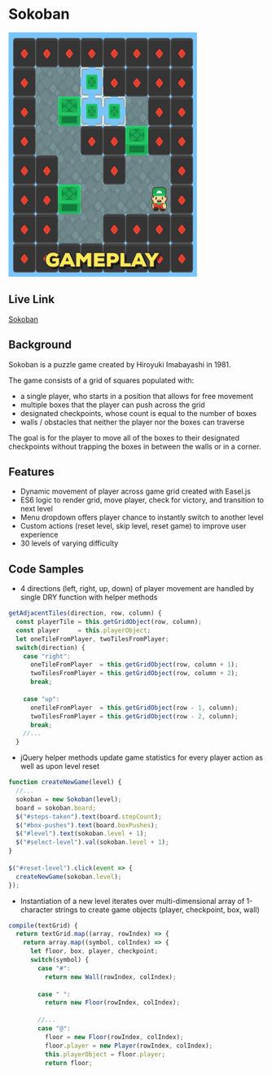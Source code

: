# Sokoban

![Sokoban Gameplay](./screenshots/gameplay.gif)

## Live Link

[Sokoban](https://paskhaver.github.io/sokoban/)

## Background

Sokoban is a puzzle game created by Hiroyuki Imabayashi
in 1981.

The game consists of a grid of squares populated with:

- a single player, who starts in a position that allows for free movement
- multiple boxes that the player can push across the grid
- designated checkpoints, whose count is equal to the number of boxes
- walls / obstacles that neither the player nor the boxes can traverse

The goal is for the player to move all of the boxes to their
designated checkpoints without trapping the boxes in between
the walls or in a corner.

## Features
- Dynamic movement of player across game grid created with Easel.js
- ES6 logic to render grid, move player, check for victory, and transition to next level
- Menu dropdown offers player chance to instantly switch to another level
- Custom actions (reset level, skip level, reset game) to improve user experience
- 30 levels of varying difficulty

## Code Samples

- 4 directions (left, right, up, down) of player movement are handled
by single DRY function with helper methods
```javascript
getAdjacentTiles(direction, row, column) {
  const playerTile = this.getGridObject(row, column);
  const player     = this.playerObject;
  let oneTileFromPlayer, twoTilesFromPlayer;
  switch(direction) {
    case "right":
      oneTileFromPlayer  = this.getGridObject(row, column + 1);
      twoTilesFromPlayer = this.getGridObject(row, column + 2);
      break;

    case "up":
      oneTileFromPlayer  = this.getGridObject(row - 1, column);
      twoTilesFromPlayer = this.getGridObject(row - 2, column);
      break;
    //...
  }
```
- jQuery helper methods update game statistics for
every player action as well as upon level reset

```javascript
function createNewGame(level) {
  //...
  sokoban = new Sokoban(level);
  board = sokoban.board;
  $("#steps-taken").text(board.stepCount);
  $("#box-pushes").text(board.boxPushes);
  $("#level").text(sokoban.level + 1);
  $("#select-level").val(sokoban.level + 1);
}

$("#reset-level").click(event => {
  createNewGame(sokoban.level);
});
```

- Instantiation of a new level iterates over multi-dimensional array of 1-character
strings to create game objects (player, checkpoint, box, wall)
```javascript
compile(textGrid) {
  return textGrid.map((array, rowIndex) => {
    return array.map((symbol, colIndex) => {
      let floor, box, player, checkpoint;
      switch(symbol) {
        case "#":
          return new Wall(rowIndex, colIndex);

        case " ":
          return new Floor(rowIndex, colIndex);

        //...
        case "@":
          floor = new Floor(rowIndex, colIndex);
          floor.player = new Player(rowIndex, colIndex);
          this.playerObject = floor.player;
          return floor;
```
